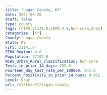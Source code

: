 ```yaml
---
title: "Logan County, KY"
date: 2021-06-20
draft: false
type: county
tags: [FIPS:21141.0,FEMA:4.0,Non-core,Gray]
categories: [KY]
County: Logan County
State: KY
FIPS: 21141.0
FEMA_Region: 4.0
Population: 27102.0
NCHS_Urban_Rural_Classification: Non-core
Tests_in_prior_14_days: 255.0
Fourteen_day_test_rate_per_100000: 941.0
Percent_Positivity_in_prior_14_days: 0.012
Level: Gray
url: /states/KY/logan-county
---
```



